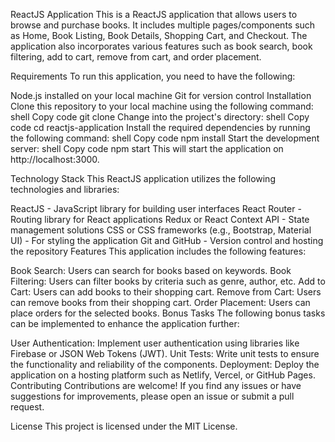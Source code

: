 ReactJS Application
This is a ReactJS application that allows users to browse and purchase books. It includes multiple pages/components such as Home, Book Listing, Book Details, Shopping Cart, and Checkout. The application also incorporates various features such as book search, book filtering, add to cart, remove from cart, and order placement.

Requirements
To run this application, you need to have the following:

Node.js installed on your local machine
Git for version control
Installation
Clone this repository to your local machine using the following command:
shell
Copy code
git clone <repository-url>
Change into the project's directory:
shell
Copy code
cd reactjs-application
Install the required dependencies by running the following command:
shell
Copy code
npm install
Start the development server:
shell
Copy code
npm start
This will start the application on http://localhost:3000.

Technology Stack
This ReactJS application utilizes the following technologies and libraries:

ReactJS - JavaScript library for building user interfaces
React Router - Routing library for React applications
Redux or React Context API - State management solutions
CSS or CSS frameworks (e.g., Bootstrap, Material UI) - For styling the application
Git and GitHub - Version control and hosting the repository
Features
This application includes the following features:

Book Search: Users can search for books based on keywords.
Book Filtering: Users can filter books by criteria such as genre, author, etc.
Add to Cart: Users can add books to their shopping cart.
Remove from Cart: Users can remove books from their shopping cart.
Order Placement: Users can place orders for the selected books.
Bonus Tasks
The following bonus tasks can be implemented to enhance the application further:

User Authentication: Implement user authentication using libraries like Firebase or JSON Web Tokens (JWT).
Unit Tests: Write unit tests to ensure the functionality and reliability of the components.
Deployment: Deploy the application on a hosting platform such as Netlify, Vercel, or GitHub Pages.
Contributing
Contributions are welcome! If you find any issues or have suggestions for improvements, please open an issue or submit a pull request.

License
This project is licensed under the MIT License.
